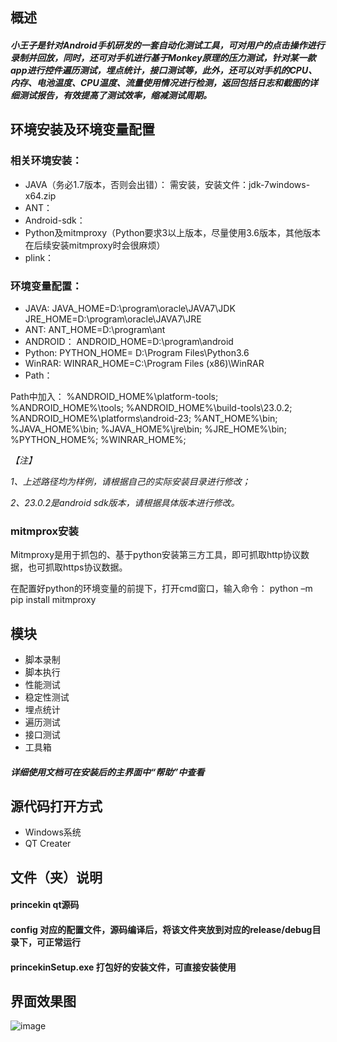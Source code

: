 ## 概述
##### 小王子是针对Android手机研发的一套自动化测试工具，可对用户的点击操作进行录制并回放，同时，还可对手机进行基于Monkey原理的压力测试，针对某一款app进行控件遍历测试，埋点统计，接口测试等，此外，还可以对手机的CPU、内存、电池温度、CPU温度、流量使用情况进行检测，返回包括日志和截图的详细测试报告，有效提高了测试效率，缩减测试周期。

## 环境安装及环境变量配置
### 相关环境安装： 
- JAVA（务必1.7版本，否则会出错）：
需安装，安装文件：jdk-7windows-x64.zip
- ANT：
- Android-sdk：
- Python及mitmproxy（Python要求3以上版本，尽量使用3.6版本，其他版本在后续安装mitmproxy时会很麻烦）
- plink：

### 环境变量配置：
- JAVA:
JAVA_HOME=D:\program\oracle\JAVA7\JDK
JRE_HOME=D:\program\oracle\JAVA7\JRE
- ANT:
ANT_HOME=D:\program\ant
- ANDROID：
ANDROID_HOME=D:\program\android
- Python: 
PYTHON_HOME= D:\Program Files\Python3.6
- WinRAR:
WINRAR_HOME=C:\Program Files (x86)\WinRAR
- Path：

Path中加入：
%ANDROID_HOME%\platform-tools;
%ANDROID_HOME%\tools;
%ANDROID_HOME%\build-tools\23.0.2;
%ANDROID_HOME%\platforms\android-23;
%ANT_HOME%\bin;
%JAVA_HOME%\bin;
%JAVA_HOME%\jre\bin;
%JRE_HOME%\bin;
%PYTHON_HOME%;
%WINRAR_HOME%;

*【注】*

*1、上述路径均为样例，请根据自己的实际安装目录进行修改；*

*2、23.0.2是android sdk版本，请根据具体版本进行修改。*
### mitmprox安装

Mitmproxy是用于抓包的、基于python安装第三方工具，即可抓取http协议数据，也可抓取https协议数据。

在配置好python的环境变量的前提下，打开cmd窗口，输入命令：
python –m pip install mitmproxy

## 模块
- 脚本录制
- 脚本执行
- 性能测试
- 稳定性测试
- 埋点统计
- 遍历测试
- 接口测试
- 工具箱

#### *详细使用文档可在安装后的主界面中“帮助”中查看*

## 源代码打开方式
- Windows系统
- QT Creater

## 文件（夹）说明
#### princekin qt源码
#### config 对应的配置文件，源码编译后，将该文件夹放到对应的release/debug目录下，可正常运行
#### princekinSetup.exe 打包好的安装文件，可直接安装使用

## 界面效果图
![image](https://github.com/chorushe/princekin/blob/master/image-folder/princekin.png)

